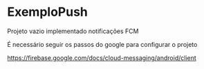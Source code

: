 # ExemploPush
Projeto vazio implementado notificações FCM


É necessário seguir os passos do google para configurar o projeto

https://firebase.google.com/docs/cloud-messaging/android/client
